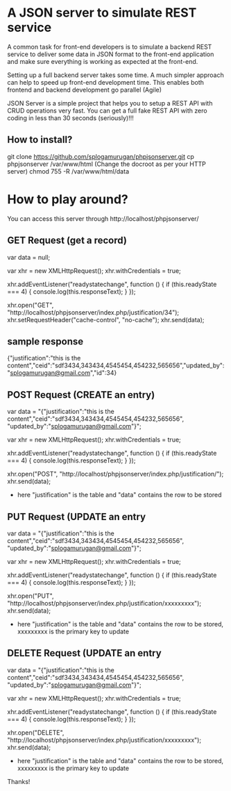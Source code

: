 A JSON server to simulate REST service
======================================

A common task for front-end developers is to simulate a backend REST service to deliver some data in JSON format to the front-end application and make sure everything is working as expected at the front-end.

Setting up a full backend server takes some time. A much simpler approach can help to speed up front-end development time. This enables both frontend and backend development go parallel (Agile)

JSON Server is a simple project that helps you to setup a REST API with CRUD operations very fast. You can get a full fake REST API with zero coding in less than 30 seconds (seriously)!!!

How to install?
--------------
  git clone https://github.com/splogamurugan/phpjsonserver.git
  cp phpjsonserver /var/www/html (Change the docroot as per your HTTP server)
  chmod 755 -R /var/www/html/data


How to play around?
==================
You can access this server through http://localhost/phpjsonserver/ 


GET Request (get a record)
--------------------------
var data = null;

var xhr = new XMLHttpRequest();
xhr.withCredentials = true;

xhr.addEventListener("readystatechange", function () {
  if (this.readyState === 4) {
    console.log(this.responseText);
  }
});

xhr.open("GET", "http://localhost/phpjsonserver/index.php/justification/34");
xhr.setRequestHeader("cache-control", "no-cache");
xhr.send(data);

sample response
---------------
{\"justification\":\"this is the content\",\"ceid\":\"sdf3434,343434,4545454,454232,565656\",\"updated_by\":\"splogamurugan@gmail.com\",\"id\":34}



POST Request (CREATE an entry) 
------------------------------
var data = "{\"justification\":\"this is the content\",\"ceid\":\"sdf3434,343434,4545454,454232,565656\", \"updated_by\":\"splogamurugan@gmail.com\"}";

var xhr = new XMLHttpRequest();
xhr.withCredentials = true;

xhr.addEventListener("readystatechange", function () {
  if (this.readyState === 4) {
    console.log(this.responseText);
  }
});

xhr.open("POST", "http://localhost/phpjsonserver/index.php/justification/");
xhr.send(data);

* here "justification" is the table and "data" contains the row to be stored


PUT Request (UPDATE an entry
----------------------------

var data = "{\"justification\":\"this is the content\",\"ceid\":\"sdf3434,343434,4545454,454232,565656\", \"updated_by\":\"splogamurugan@gmail.com\"}";

var xhr = new XMLHttpRequest();
xhr.withCredentials = true;

xhr.addEventListener("readystatechange", function () {
  if (this.readyState === 4) {
    console.log(this.responseText);
  }
});

xhr.open("PUT", "http://localhost/phpjsonserver/index.php/justification/xxxxxxxxx");
xhr.send(data);

* here "justification" is the table and "data" contains the row to be stored, xxxxxxxxx is the primary key to update


DELETE Request (UPDATE an entry
-------------------------------

var data = "{\"justification\":\"this is the content\",\"ceid\":\"sdf3434,343434,4545454,454232,565656\", \"updated_by\":\"splogamurugan@gmail.com\"}";

var xhr = new XMLHttpRequest();
xhr.withCredentials = true;

xhr.addEventListener("readystatechange", function () {
  if (this.readyState === 4) {
    console.log(this.responseText);
  }
});

xhr.open("DELETE", "http://localhost/phpjsonserver/index.php/justification/xxxxxxxxx");
xhr.send(data);

* here "justification" is the table and "data" contains the row to be stored, xxxxxxxxx is the primary key to update




Thanks!
